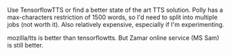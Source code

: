 Use TensorflowTTS or find a better state of the art TTS solution. Polly has a max-characters restriction of 1500 words, so I'd need to split into multiple jobs (not worth it). Also relatively expensive, especially if I'm experimenting.

mozilla/tts is better than tensorflowtts. But Zamar online service (MS Sam) is still better.